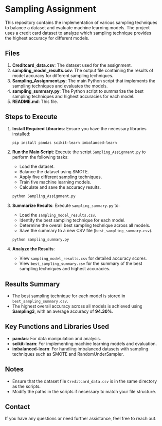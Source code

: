 # Sampling Assignment

This repository contains the implementation of various sampling techniques to balance a dataset and evaluate machine learning models. The project uses a credit card dataset to analyze which sampling technique provides the highest accuracy for different models.

## Files

1. **Creditcard_data.csv**: The dataset used for the assignment.
2. **sampling_model_results.csv**: The output file containing the results of model accuracy for different sampling techniques.
3. **Sampling_Assignment.py**: The main Python script that implements the sampling techniques and evaluates the models.
4. **sampling_summary.py**: The Python script to summarize the best sampling techniques and highest accuracies for each model.
5. **README.md**: This file.

## Steps to Execute

1. **Install Required Libraries**:
   Ensure you have the necessary libraries installed:
   ```bash
   pip install pandas scikit-learn imbalanced-learn
   ```

2. **Run the Main Script**:
   Execute the script `Sampling_Assignment.py` to perform the following tasks:
   - Load the dataset.
   - Balance the dataset using SMOTE.
   - Apply five different sampling techniques.
   - Train five machine learning models.
   - Calculate and save the accuracy results.

   ```bash
   python Sampling_Assignment.py
   ```

3. **Summarize Results**:
   Execute `sampling_summary.py` to:
   - Load the `sampling_model_results.csv`.
   - Identify the best sampling technique for each model.
   - Determine the overall best sampling technique across all models.
   - Save the summary to a new CSV file (`best_sampling_summary.csv`).

   ```bash
   python sampling_summary.py
   ```

4. **Analyze the Results**:
   - View `sampling_model_results.csv` for detailed accuracy scores.
   - View `best_sampling_summary.csv` for the summary of the best sampling techniques and highest accuracies.

## Results Summary

- The best sampling technique for each model is stored in `best_sampling_summary.csv`.
- The highest overall accuracy across all models is achieved using **Sampling3**, with an average accuracy of **94.30%**.

## Key Functions and Libraries Used

- **pandas**: For data manipulation and analysis.
- **scikit-learn**: For implementing machine learning models and evaluation.
- **imbalanced-learn**: For handling imbalanced datasets with sampling techniques such as SMOTE and RandomUnderSampler.

## Notes

- Ensure that the dataset file `Creditcard_data.csv` is in the same directory as the scripts.
- Modify the paths in the scripts if necessary to match your file structure.

## Contact

If you have any questions or need further assistance, feel free to reach out.

